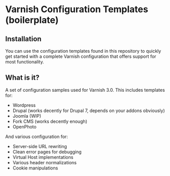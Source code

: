 # Varnish Configuration Templates (boilerplate)

## Installation
You can use the configuration templates found in this repository to quickly get started with a complete Varnish configuration that offers support for most functionality.

## What is it?
A set of configuration samples used for Varnish 3.0. This includes templates for:
- Wordpress
- Drupal (works decently for Drupal 7, depends on your addons obviously)
- Joomla (WIP)
- Fork CMS (works decently enough)
- OpenPhoto

And various configuration for:
- Server-side URL rewriting
- Clean error pages for debugging
- Virtual Host implementations
- Various header normalizations
- Cookie manipulations
